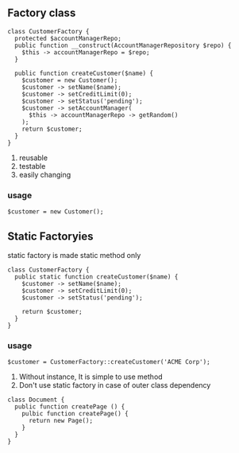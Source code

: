 ## Factory class
```
class CustomerFactory {
  protected $accountManagerRepo;
  public function __construct(AccountManagerRepository $repo) {
    $this -> accountManagerRepo = $repo;
  }

  public function createCustomer($name) {
    $customer = new Customer();
    $customer -> setName($name);
    $customer -> setCreditLimit(0);
    $customer -> setStatus('pending');
    $customer -> setAccountManager(
      $this -> accountManagerRepo -> getRandom()
    );
    return $customer;
  }
}
```
1. reusable
2. testable
3. easily changing

### usage
```
$customer = new Customer();
```

## Static Factoryies
static factory is made static method only
```
class CustomerFactory {
  public static function createCustomer($name) {
    $customer -> setName($name);
    $customer -> setCreditLimit(0);
    $customer -> setStatus('pending');

    return $customer;
  }
}
```

### usage
```
$customer = CustomerFactory::createCustomer('ACME Corp');
```
1. Without instance, It is simple to use method
2. Don't use static factory in case of outer class dependency


```
class Document {
  public function createPage () {
    pulbic function createPage() {
      return new Page();
    }
  }
}
```
